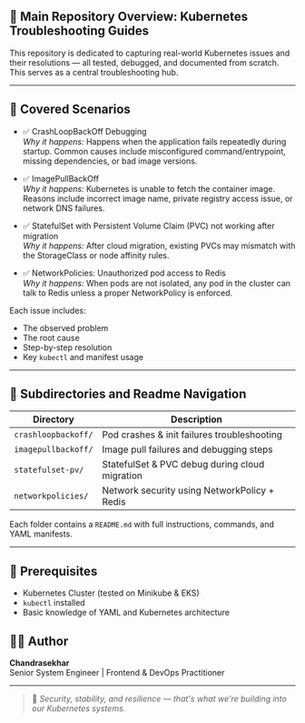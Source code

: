 
## 📘 Main Repository Overview: Kubernetes Troubleshooting Guides

This repository is dedicated to capturing real-world Kubernetes issues and their resolutions — all tested, debugged, and documented from scratch. This serves as a central troubleshooting hub.

---

## 🔧 Covered Scenarios

- ✅ CrashLoopBackOff Debugging  
  _Why it happens:_ Happens when the application fails repeatedly during startup. Common causes include misconfigured command/entrypoint, missing dependencies, or bad image versions.

- ✅ ImagePullBackOff  
  _Why it happens:_ Kubernetes is unable to fetch the container image. Reasons include incorrect image name, private registry access issue, or network DNS failures.

- ✅ StatefulSet with Persistent Volume Claim (PVC) not working after migration  
  _Why it happens:_ After cloud migration, existing PVCs may mismatch with the StorageClass or node affinity rules.

- ✅ NetworkPolicies: Unauthorized pod access to Redis  
  _Why it happens:_ When pods are not isolated, any pod in the cluster can talk to Redis unless a proper NetworkPolicy is enforced.

Each issue includes:
- The observed problem
- The root cause
- Step-by-step resolution
- Key `kubectl` and manifest usage

---

## 📂 Subdirectories and Readme Navigation

| Directory | Description |
|----------|-------------|
| `crashloopbackoff/` | Pod crashes & init failures troubleshooting |
| `imagepullbackoff/` | Image pull failures and debugging steps |
| `statefulset-pv/`   | StatefulSet & PVC debug during cloud migration |
| `networkpolicies/` | Network security using NetworkPolicy + Redis |

Each folder contains a `README.md` with full instructions, commands, and YAML manifests.

---

## 📌 Prerequisites
- Kubernetes Cluster (tested on Minikube & EKS)
- `kubectl` installed
- Basic knowledge of YAML and Kubernetes architecture


## 🧑‍💻 Author
**Chandrasekhar**  
Senior System Engineer | Frontend & DevOps Practitioner

---

> 🔐 *Security, stability, and resilience — that's what we're building into our Kubernetes systems.*
